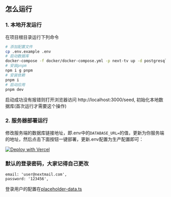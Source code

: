 ## 怎么运行

### 1. 本地开发运行

在项目根目录运行下列命令

```bash
# 添加配置文件
cp .env.example .env
# 启动数据库
docker-compose -f docker/docker-compose.yml -p next-tv up -d postgresql
# 安装pnpm
npm i g pnpm
# 安装依赖
pnpm i
# 启动应用
pnpm dev
```

启动成功没有报错则打开浏览器访问 http://localhost:3000/seed, 初始化本地数据库(首次运行才需要这个操作)

### 2. 服务器部署运行

修改服务端的数据库链接地址，即.env中的`DATABASE_URL=`的值，更新为你服务端的地址，然后点击下面按钮一键部署，更新.env配置为生产配置即可：

[![Deploy with Vercel](https://vercel.com/button)](https://vercel.com/new/clone?repository-url=https://github.com/bruceblink/nextTV)

### 默认的登录密码，大家记得自己更改

    email: 'user@nextmail.com',
    password: '123456',

登录用户的配置在[placeholder-data.ts](app/lib/placeholder-data.ts)